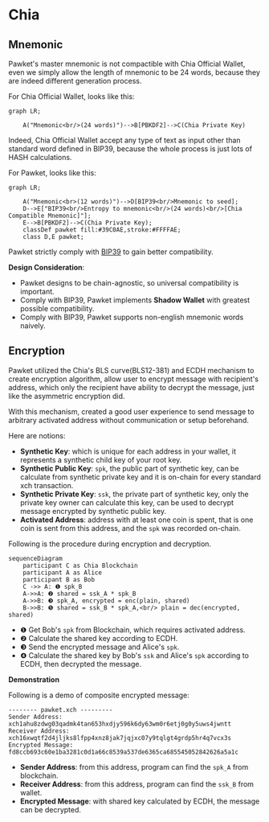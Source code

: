 # Chia

## Mnemonic

Pawket's master mnemonic is not compactible with Chia Official Wallet, even we simply allow the length of mnemonic to be 24 words,
because they are indeed different generation process.

For Chia Official Wallet, looks like this:

```mermaid
graph LR;

    A("Mnemonic<br/>(24 words)")-->B[PBKDF2]-->C(Chia Private Key)
```

Indeed, Chia Official Wallet accept any type of text as input other than standard word defined in BIP39, because the whole process is just lots of HASH calculations.

For Pawket, looks like this:

```mermaid
graph LR;

    A("Mnemonic<br>(12 words)")-->D[BIP39<br/>Mnemonic to seed];
    D-->E["BIP39<br/>Entropy to mnemonic<br/>(24 words)<br/>[Chia Compatible Mnemonic]"];
    E-->B[PBKDF2]-->C(Chia Private Key);
    classDef pawket fill:#39C0AE,stroke:#FFFFAE;
    class D,E pawket;
```

Pawket strictly comply with [BIP39](https://github.com/bitcoin/bips/blob/master/bip-0039.mediawiki) to gain better compatibility.

**Design Consideration**:

- Pawket designs to be chain-agnostic, so universal compatibility is important.
- Comply with BIP39, Pawket implements **Shadow Wallet** with greatest possible compatibility.
- Comply with BIP39, Pawket supports non-english mnemonic words naively.


## Encryption

Pawket utilized the Chia's BLS curve(BLS12-381) and ECDH mechanism to create encryption algorithm, allow user to encrypt message with recipient's address, which only the recipient have ability to decrypt the message, just like the asymmetric encryption did.

With this mechanism, created a good user experience to send message to arbitrary activated address without communication or setup beforehand.

Here are notions:

- **Synthetic Key**: which is unique for each address in your wallet, it represents a synthetic child key of your root key. 
- **Synthetic Public Key**: `spk`, the public part of synthetic key, can be calculate from synthetic private key and it is on-chain for every standard xch transaction.
- **Synthetic Private Key**: `ssk`, the private part of synthetic key, only the private key owner can calculate this key, can be used to decrypt message encrypted by synthetic public key.
- **Activated Address**: address with at least one coin is spent, that is one coin is sent from this address, and the `spk` was recorded on-chain.

Following is the procedure during encryption and decryption.

```mermaid
sequenceDiagram
    participant C as Chia Blockchain
    participant A as Alice
    participant B as Bob
    C ->> A: ❶ spk_B
    A->>A: ❷ shared = ssk_A * spk_B
    A->>B: ❸ spk_A, encrypted = enc(plain, shared)
    B->>B: ❺ shared = ssk_B * spk_A,<br/> plain = dec(encrypted, shared)
```

- ❶ Get Bob's `spk` from Blockchain, which requires activated address.
- ❷ Calculate the shared key according to ECDH.
- ❸ Send the encrypted message and Alice's `spk`.
- ❹ Calculate the shared key by Bob's `ssk` and Alice's `spk` according to ECDH, then decrypted the message.

**Demonstration**

Following is a demo of composite encrypted message:

```
-------- pawket.xch ---------
Sender Address: xch1ahu8zdwg03qadmk4tan653hxdjy596k6dy63wm0r6etj0g0y5uws4jwntt
Receiver Address: xch16xwqtf2d4jljks8lfpp4xnz8jak7jqjxc07y9tqlgt4grdp5hr4q7vcx3s
Encrypted Message: fd8ccb693c60e1ba3281c0d1a66c8539a537de6365ca685545052842626a5a1c
```

- **Sender Address**: from this address, program can find the `spk_A` from blockchain.
- **Receiver Address**: from this address, program can find the `ssk_B` from wallet.
- **Encrypted Message**: with shared key calculated by ECDH, the message can be decrypted.